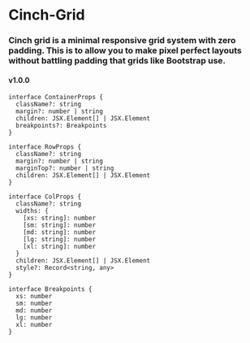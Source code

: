 # Cinch-Grid

### Cinch grid is a minimal responsive grid system with zero padding. This is to allow you to make pixel perfect layouts without battling padding that grids like Bootstrap use.

#### v1.0.0

```
interface ContainerProps {
  className?: string
  margin?: number | string
  children: JSX.Element[] | JSX.Element
  breakpoints?: Breakpoints
}

interface RowProps {
  className?: string
  margin?: number | string
  marginTop?: number | string
  children: JSX.Element[] | JSX.Element
}

interface ColProps {
  className?: string
  widths: {
    [xs: string]: number
    [sm: string]: number
    [md: string]: number
    [lg: string]: number
    [xl: string]: number
  }
  children: JSX.Element[] | JSX.Element
  style?: Record<string, any>
}

interface Breakpoints {
  xs: number
  sm: number
  md: number
  lg: number
  xl: number
}

```
